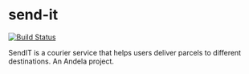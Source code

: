 # send-it

[![Build Status](https://travis-ci.com/toritsejuFO/send-it.svg?token=w84myhM3Tt1dXmVd3fd1&branch=dev)](https://travis-ci.com/toritsejuFO/send-it)

SendIT is a courier service that helps users deliver parcels to different destinations. An Andela project.
